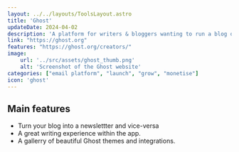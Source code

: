 ```yaml
---
layout: ../../layouts/ToolsLayout.astro
title: 'Ghost'
updateDate: 2024-04-02
description: 'A platform for writers & bloggers wanting to run a blog or newsletter and monetize it with memberships.'
link: "https://ghost.org"
features: "https://ghost.org/creators/"
image:
    url: '../src/assets/ghost_thumb.png'
    alt: 'Screenshot of the Ghost website'
categories: ["email platform", "launch", "grow", "monetise"]
icon: 'ghost'
---
```



## Main features

- Turn your blog into a newslettter and vice-versa
- A great writing experience within the app.
- A gallerry of beautiful Ghost themes and integrations.



